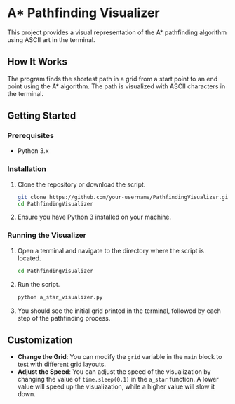 # A* Pathfinding Visualizer

This project provides a visual representation of the A* pathfinding algorithm using ASCII art in the terminal.

## How It Works

The program finds the shortest path in a grid from a start point to an end point using the A* algorithm. The path is visualized with ASCII characters in the terminal.

## Getting Started

### Prerequisites

- Python 3.x

### Installation

1. Clone the repository or download the script.

    ```bash
    git clone https://github.com/your-username/PathfindingVisualizer.git
    cd PathfindingVisualizer
    ```

2. Ensure you have Python 3 installed on your machine.

### Running the Visualizer

1. Open a terminal and navigate to the directory where the script is located.

    ```bash
    cd PathfindingVisualizer
    ```

2. Run the script.

    ```bash
    python a_star_visualizer.py
    ```

3. You should see the initial grid printed in the terminal, followed by each step of the pathfinding process.

## Customization

- **Change the Grid**: You can modify the `grid` variable in the `main` block to test with different grid layouts.
- **Adjust the Speed**: You can adjust the speed of the visualization by changing the value of `time.sleep(0.1)` in the `a_star` function. A lower value will speed up the visualization, while a higher value will slow it down.
